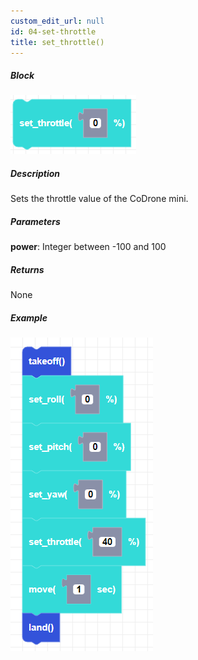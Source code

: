 ```yaml
---
custom_edit_url: null
id: 04-set-throttle
title: set_throttle()
---
```


##### Block

![set throttle image](set_throttle.png)

##### Description

Sets the throttle value of the CoDrone mini.

##### Parameters
**power**: Integer between -100 and 100 <br /> 

##### Returns

None

##### Example

![set throttle example](set_throttle_example.png)
